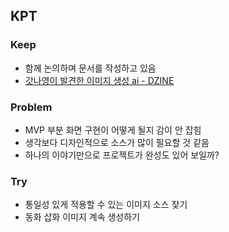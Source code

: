## KPT

### Keep

- 함께 논의하며 문서를 작성하고 있음
- [갓나영이 발견한 이미지 생성 ai - DZINE](https://www.dzine.ai/)

### Problem

- MVP 부분 화면 구현이 어떻게 될지 감이 안 잡힘
- 생각보다 디자인적으로 소스가 많이 필요할 것 같음
- 하나의 이야기만으로 프로젝트가 완성도 있어 보일까?

### Try

- 통일성 있게 적용할 수 있는 이미지 소스 찾기
- 동화 삽화 이미지 계속 생성하기